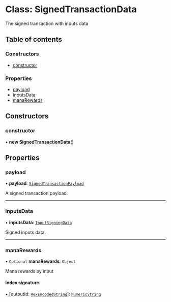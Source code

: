 # Class: SignedTransactionData

The signed transaction with inputs data

## Table of contents

### Constructors

- [constructor](SignedTransactionData.md#constructor)

### Properties

- [payload](SignedTransactionData.md#payload)
- [inputsData](SignedTransactionData.md#inputsdata)
- [manaRewards](SignedTransactionData.md#manarewards)

## Constructors

### constructor

• **new SignedTransactionData**()

## Properties

### payload

• **payload**: [`SignedTransactionPayload`](SignedTransactionPayload.md)

A signed transaction payload.

___

### inputsData

• **inputsData**: [`InputSigningData`](InputSigningData.md)

Signed inputs data.

___

### manaRewards

• `Optional` **manaRewards**: `Object`

Mana rewards by input

#### Index signature

▪ [outputId: [`HexEncodedString`](../api_ref.md#hexencodedstring)]: [`NumericString`](../api_ref.md#numericstring)
